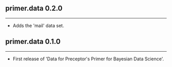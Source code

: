 ## primer.data 0.2.0

---

- Adds the 'mail' data set. 


## primer.data 0.1.0

---

- First release of 'Data for Preceptor's Primer for Bayesian Data Science'.
